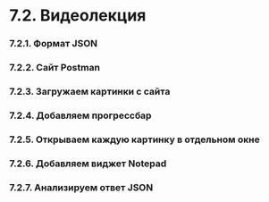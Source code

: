 # 7.2. Видеолекция
### 7.2.1. Формат JSON
### 7.2.2. Сайт Postman
### 7.2.3. Загружаем картинки с сайта
### 7.2.4. Добавляем прогрессбар
### 7.2.5. Открываем каждую картинку в отдельном окне
### 7.2.6. Добавляем виджет Notepad
### 7.2.7. Анализируем ответ JSON